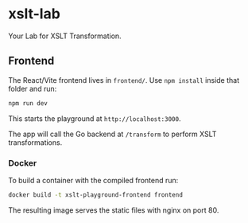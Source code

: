 # xslt-lab

Your Lab for XSLT Transformation.

## Frontend

The React/Vite frontend lives in `frontend/`. Use `npm install` inside that folder and run:

```bash
npm run dev
```

This starts the playground at `http://localhost:3000`.

The app will call the Go backend at `/transform` to perform XSLT transformations.

### Docker

To build a container with the compiled frontend run:

```bash
docker build -t xslt-playground-frontend frontend
```

The resulting image serves the static files with nginx on port 80.
